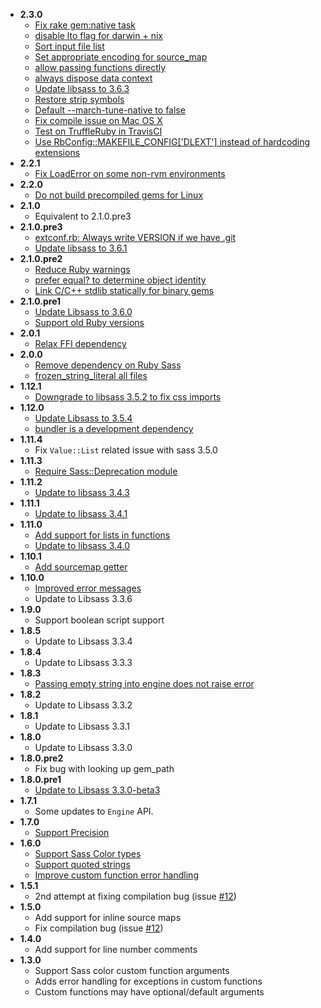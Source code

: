 - **2.3.0**
  - [Fix rake gem:native task](https://github.com/sass/sassc-ruby/pull/196)
  - [disable lto flag for darwin + nix](https://github.com/sass/sassc-ruby/pull/166)
  - [Sort input file list](https://github.com/sass/sassc-ruby/pull/178)
  - [Set appropriate encoding for source_map](https://github.com/sass/sassc-ruby/pull/152)
  - [allow passing functions directly](https://github.com/sass/sassc-ruby/pull/162)
  - [always dispose data context](https://github.com/sass/sassc-ruby/pull/161)
  - [Update libsass to 3.6.3](https://github.com/sass/sassc-ruby/pull/164)
  - [Restore strip symbols](https://github.com/sass/sassc-ruby/pull/184)
  - [Default --march-tune-native to false](https://github.com/sass/sassc-ruby/pull/158)
  - [Fix compile issue on Mac OS X](https://github.com/sass/sassc-ruby/pull/174)
  - [Test on TruffleRuby in TravisCI](https://github.com/sass/sassc-ruby/pull/171)
  - [Use RbConfig::MAKEFILE_CONFIG['DLEXT'] instead of hardcoding extensions](https://github.com/sass/sassc-ruby/pull/173)
- **2.2.1**
  - [Fix LoadError on some non-rvm environments](https://github.com/sass/sassc-ruby/pull/156)
- **2.2.0**
  - [Do not build precompiled gems for Linux](https://github.com/sass/sassc-ruby/pull/145)
- **2.1.0**
  - Equivalent to 2.1.0.pre3
- **2.1.0.pre3**
  - [extconf.rb: Always write VERSION if we have .git](https://github.com/sass/sassc-ruby/pull/131)
  - [Update libsass to 3.6.1](https://github.com/sass/sassc-ruby/pull/130)
- **2.1.0.pre2**
  - [Reduce Ruby warnings](https://github.com/sass/sassc-ruby/pull/124)
  - [prefer equal? to determine object identity](https://github.com/sass/sassc-ruby/pull/122)
  - [Link C/C++ stdlib statically for binary gems](https://github.com/sass/sassc-ruby/pull/127)
- **2.1.0.pre1**
  - [Update Libsass to 3.6.0](https://github.com/sass/sassc-ruby/pull/96/files)
  - [Support old Ruby versions](https://github.com/sass/sassc-ruby/pull/117/files)
- **2.0.1**
  - [Relax FFI dependency](https://github.com/sass/sassc-ruby/pull/102)
- **2.0.0**
  - [Remove dependency on Ruby Sass](https://github.com/sass/sassc-ruby/pull/85)
  - [frozen_string_literal all files](https://github.com/sass/sassc-ruby/pull/85)
- **1.12.1**
  - [Downgrade to libsass 3.5.2 to fix css imports](https://github.com/sass/sassc-ruby/pull/81)
- **1.12.0**
  - [Update Libsass to 3.5.4](https://github.com/sass/sassc-ruby/pull/78)
  - [bundler is a development dependency](https://github.com/sass/sassc-ruby/pull/51)
- **1.11.4**
  - Fix `Value::List` related issue with sass 3.5.0
- **1.11.3**
  - [Require Sass::Deprecation module](https://github.com/sass/sassc-ruby/pull/68)
- **1.11.2**
  - [Update to libsass 3.4.3](https://github.com/sass/sassc-ruby/pull/65)
- **1.11.1**
  - [Update to libsass 3.4.1](https://github.com/sass/sassc-ruby/pull/61)
- **1.11.0**
  - [Add support for lists in functions](https://github.com/sass/sassc-ruby/pull/55)
  - [Update to libsass 3.4.0](https://github.com/sass/sassc-ruby/pull/57)
- **1.10.1**
  - [Add sourcemap getter](https://github.com/sass/sassc-ruby/pull/48)
- **1.10.0**
  - [Improved error messages](https://github.com/sass/sassc-ruby/pull/34)
  - Update to Libsass 3.3.6
- **1.9.0**
  - Support boolean script support
- **1.8.5**
  - Update to Libsass 3.3.4
- **1.8.4**
  - Update to Libsass 3.3.3
- **1.8.3**
  - [Passing empty string into engine does not raise error](https://github.com/sass/sassc-ruby/pull/31)
- **1.8.2**
  - Update to Libsass 3.3.2
- **1.8.1**
  - Update to Libsass 3.3.1
- **1.8.0**
  - Update to Libsass 3.3.0
- **1.8.0.pre2**
  - Fix bug with looking up gem_path
- **1.8.0.pre1**
  - [Update to Libsass 3.3.0-beta3](https://github.com/sass/sassc-ruby/pull/20)
- **1.7.1**
  - Some updates to `Engine` API.
- **1.7.0**
  - [Support Precision](https://github.com/sass/sassc-ruby/pull/19)
- **1.6.0**
  - [Support Sass Color types](https://github.com/bolandrm/sassc-ruby/pull/14)
  - [Support quoted strings](https://github.com/bolandrm/sassc-ruby/pull/13)
  - [Improve custom function error handling](https://github.com/bolandrm/sassc-ruby/pull/15)
- **1.5.1**
  - 2nd attempt at fixing compilation bug (issue [#12](https://github.com/bolandrm/sassc-ruby/issues/12))
- **1.5.0**
  - Add support for inline source maps
  - Fix compilation bug (issue [#12](https://github.com/bolandrm/sassc-ruby/issues/12))
- **1.4.0**
  - Add support for line number comments
- **1.3.0**
  - Support Sass color custom function arguments
  - Adds error handling for exceptions in custom functions
  - Custom functions may have optional/default arguments
